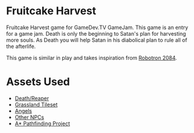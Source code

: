 # Fruitcake Harvest
Fruitcake Harvest game for GameDev.TV GameJam. This game is an entry for a game jam. Death is only the beginning to Satan's plan for harvesting more souls. As Death you will help Satan in his diabolical plan to rule all of the afterlife.

This game is similar in play and takes inspiration from [Robotron 2084](https://www.youtube.com/watch?v=aOVA2Axxfdk).


# Assets Used

* [Death/Reaper](https://opengameart.org/content/stendhal-death?destination=node/81236#)
* [Grassland Tileset](https://opengameart.org/content/whispers-of-avalon-grassland-tileset)
* [Angels](https://opengameart.org/content/angels)
* [Other NPCs](https://opengameart.org/content/24x32-characters-with-faces-big-pack)
* [A* Pathfinding Project](https://arongranberg.com/astar/download)
